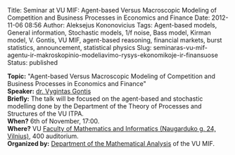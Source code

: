 Title: Seminar at VU MIF: Agent-based Versus Macroscopic Modeling of Competition and Business Processes in Economics and Finance
Date: 2012-11-06 08:56
Author: Aleksejus Kononovicius
Tags: Agent-based models, General information, Stochastic models, 1/f noise, Bass model, Kirman model, V. Gontis, VU MIF, agent-based reasoning, financial markets, burst statistics, announcement, statistical physics
Slug: seminaras-vu-mif-agentu-ir-makroskopinio-modeliavimo-rysys-ekonomikoje-ir-finansuose
Status: published

**Topic:**
"Agent-based Versus Macroscopic Modeling of Competition and Business
Processes in Economics and Finance"  
**Speaker:** [dr. Vygintas Gontis](http://gontis.eu/en/)  
**Briefly:** The talk will be focused on the agent-based and stochastic
modelling done by the Department of the Theory of Processes and
Structures of the VU ITPA.  
**When?** 6th of November, 17:00.  
**Where?** VU [Faculty of Mathematics and Informatics (Naugarduko g. 24,
Vilnius)](http://www.mif.vu.lt), 400 auditorium.  
**Organized by:** [Department of the Mathematical
Analysis](http://www.mif.vu.lt/katedros/mak/) of the VU MIF.
